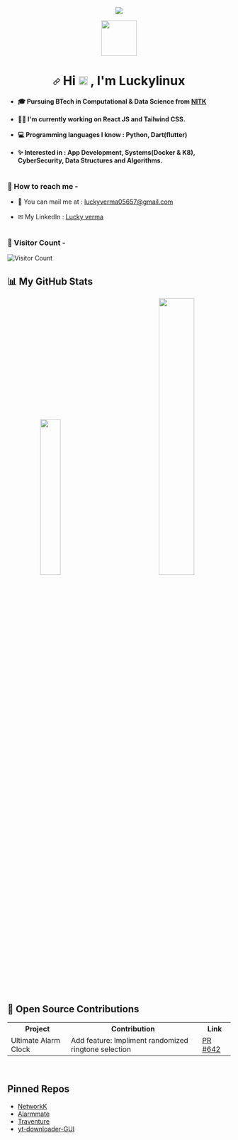 <p align="center"<a href="https://en.wikipedia.org/wiki/india"><img src="https://img.shields.io/badge/FROM-INDIA-green?colorA=%23FF9933&amp;colorB=%23138808&amp;style=for-the-badge"></img></a></p>
<p align="center"<a href="https://nitk.ac.in"><img width="80px" src="https://encrypted-tbn0.gstatic.com/images?q=tbn:ANd9GcSx_K2RoLz2NXai1c2jlx-cmzKWh3ghZP2_Ag&s"></img></a></p>
<h1 align="center">
<a id="user-content-hi--im-kali--the-hacker" class="anchor" aria-hidden="true" href="#hi--im-kali--the-hacker"><svg class="octicon octicon-link" viewBox="0 0 16 16" version="1.1" width="16" height="16" aria-hidden="true"><path fill-rule="evenodd" d="M7.775 3.275a.75.75 0 001.06 1.06l1.25-1.25a2 2 0 112.83 2.83l-2.5 2.5a2 2 0 01-2.83 0 .75.75 0 00-1.06 1.06 3.5 3.5 0 004.95 0l2.5-2.5a3.5 3.5 0 00-4.95-4.95l-1.25 1.25zm-4.69 9.64a2 2 0 010-2.83l2.5-2.5a2 2 0 012.83 0 .75.75 0 001.06-1.06 3.5 3.5 0 00-4.95 0l-2.5 2.5a3.5 3.5 0 004.95 4.95l1.25-1.25a.75.75 0 00-1.06-1.06l-1.25 1.25a2 2 0 01-2.83 0z"></path></svg></a>
Hi 
<g-emoji class="g-emoji" alias="wave" fallback-src="https://github.githubassets.com/images/icons/emoji/unicode/1f44b.png"><img class="emoji" alt="wave" height="20" width="20" src="https://github.githubassets.com/images/icons/emoji/unicode/1f44b.png"></g-emoji>
, I'm Luckylinux
</h1>

<h4>
  <ul>
    <li>
      🎓 Pursuing BTech in Computational & Data Science from <a href="https://www.nitk.ac.in" target="_blank" rel="noopener noreferrer">NITK</a><br><br>
    </li>
    <li>
      👨‍💻 I'm currently working on <strong>React JS</strong> and <strong>Tailwind CSS</strong>.<br><br>
    </li>
    <li>
      💻 Programming languages I know : Python, Dart(flutter)<br><br>
    </li>
    <li>
      ✨ Interested in : App Development, Systems(Docker & K8), CyberSecurity, Data Structures and Algorithms.<br><br>
    </li>
  </ul>
 </h4> 
  <h3>📮 How to reach me -</h3>
  <ul>
    <li>
      📧 You can mail me at : <a href="mailto:luckyverma05657@gmail.com" target="_blank" rel="noopener noreferrer">luckyverma05657@gmail.com</a><br><br>
    </li>
    <li>
      ✉ My LinkedIn : <a href="https://www.linkedin.com/in/luckylinux" target="_blank" rel="noopener noreferrer">Lucky verma</a><br><br>
     </li>
  </ul>
  
<h3>👀 Visitor Count - </h3>
  
![Visitor Count](https://profile-counter.glitch.me/luckyverma-sudo/count.svg)


<h2>📊 My GitHub Stats</h2>

<p align="center">
  <img src="https://github-readme-stats.vercel.app/api/top-langs/?username=KALI-THE-HACKER&langs_count=5&theme=tokyonight" width="30%"/>
  <img src="https://via.placeholder.com/60x0" width="20%" height="1px" />
  <img src="https://github-readme-stats.vercel.app/api/?username=KALI-THE-HACKER&count_private=true&theme=tokyonight&showicons=true" width="40%"/>
</p>




<h2>🌟 Open Source Contributions</h2>

<table width="100%">
  <tr>
    <th>Project</th>
    <th>Contribution</th>
    <th>Link</th>
  </tr>
  <tr>
    <td>Ultimate Alarm Clock</td>
    <td>Add feature: Impliment randomized ringtone selection</td>
    <td><a href="https://github.com/CCExtractor/ultimate_alarm_clock/pull/642">PR #642</a></td>
  </tr>
</table>
<br>
<h2>Pinned Repos</h2>
<ul>
  <li>
    <a href="https://github.com/KALI-THE-HACKER/NetworkK">NetworkK</a>
  </li>
  <li>
    <a href="https://github.com/KALI-THE-HACKER/Alarmmate">Alarmmate</a>
  </li>
  <li>
    <a href="https://github.com/KALI-THE-HACKER/Traventure">Traventure</a>
  </li>
  <li>
    <a href="https://github.com/KALI-THE-HACKER/yt-downloader-GUI">yt-downloader-GUI</a>
  </li>
  </ul>
  
  <h2 align="center"></h2>
